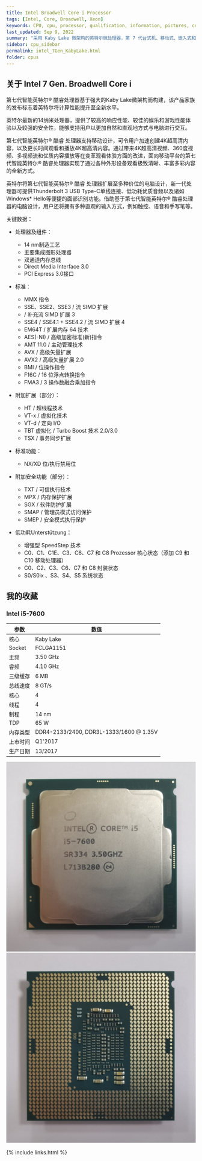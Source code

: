 ```yaml
---
title: Intel Broadwell Core i Processor
tags: [Intel, Core, Broadwell, Xeon]
keywords: CPU, cpu, processor, qualification, information, pictures, core, frequency, chip packaging, packaging, cpu info, x86, collection, amd, cyrix, harris, ibm, idt, iit, intel, motorola, nec, sgs, sgs-thomson, siemens, ST, signetics, mhs, ti, texas instruments, ulsi, umc, weitek, zilog, 808x, 8085, 8088, 8086, 80188, 80186, 80286, 286, 80386, 386, i386, Am386, 386sx, 386dx, 486, i486, 586, 486sx, 486dx, overdrive, 487, pentium, 586, 5x86, 386dlc, 386slc, 486dx2, mmx, ppro, pentium-pro, pro, athlon, duron, z80, dirk oppelt, dirk, oppelt, engineering, sample, samples
last_updated: Sep 9, 2022
summary: "采用 Kaby Lake 微架构的英特尔微处理器，第 7 代台式机、移动式、嵌入式和 Xeon 处理器。"
sidebar: cpu_sidebar
permalink: intel_7Gen_KabyLake.html
folder: cpus
---
```


## 关于 Intel 7 Gen. Broadwell Core i

第七代智能英特尔® 酷睿处理器基于强大的Kaby Lake微架构而构建，该产品家族的发布标志着英特尔将计算性能提升至全新水平。

英特尔最新的14纳米处理器，提供了较高的响应性能、较佳的娱乐和游戏性能体验以及较强的安全性，能够支持用户以更加自然和直观地方式与电脑进行交互。

第七代智能英特尔® 酷睿 处理器支持移动设计，可令用户加速创建4K超高清内容，以及更长时间观看和播放4K超高清内容。通过带来4K超高清视频、360度视频、多视频流和优质内容播放等在变革观看体验方面的改进，面向移动平台的第七代智能英特尔® 酷睿处理器实现了通过各种外形设备观看极致清晰、丰富多彩内容的全新方式。

英特尔将第七代智能英特尔® 酷睿 处理器扩展至多种价位的电脑设计，新一代处理器可提供Thunderbolt 3 USB Type-C单线连接、低功耗优质音频以及诸如Windows* Hello等便捷的面部识别功能。借助基于第七代智能英特尔® 酷睿处理器的电脑设计，用户还将拥有多种直观的输入方式，例如触控、语音和手写笔等。

关键数据：
- 处理器及组件：
    - 14 nm制造工艺
    - 主要集成图形处理器
    - 双通道内存总线
    - Direct Media Interface 3.0
    - PCI Express 3.0接口

- 标准：
    - MMX 指令
    - SSE、SSE2、SSE3 / 流 SIMD 扩展
    -  / 补充流 SIMD 扩展 3
    - SSE4 / SSE4.1 + SSE4.2 / 流 SIMD 扩展 4
    - EM64T / 扩展内存 64 技术
    - AES(-NI) / 高级加密标准(新)指令
    - AMT 11.0 / 主动管理技术
    - AVX / 高级矢量扩展
    - AVX2 / 高级矢量扩展 2.0
    - BMI / 位操作指令
    - F16C / 16 位浮点转换指令
    - FMA3 / 3 操作数融合乘加指令

- 附加扩展（部分）：
    - HT / 超线程技术
    - VT-x / 虚拟化技术
    - VT-d / 定向 I/O
    - TBT 虚拟化 / Turbo Boost 技术 2.0/3.0
    - TSX / 事务同步扩展

- 标准功能：
    - NX/XD 位/执行禁用位

- 附加安全功能（部分）：
    - TXT / 可信执行技术
    - MPX / 内存保护扩展
    - SGX / 软件防护扩展
    - SMAP / 管理员模式访问保护
    - SMEP / 安全模式执行保护

- 低功耗Unterstützung：
    - 增强型 SpeedStep 技术
    - C0、C1、C1E、C3、C6、C7 和 C8 Prozessor 核心状态（添加 C9 和 C10 移动处理器）
    - C0、C2、C3、C6、C7 和 C8 封装状态
    - S0/S0ix 、S3、S4、S5 系统状态


## 我的收藏

### Intel i5-7600

| 参数 | 数值 |
| ------ | ------ |
| 核心 | Kaby Lake |
| Socket | FCLGA1151 |
| 主频 | 3.50 GHz |
| 睿频 | 4.10 GHz |
| 三级缓存 | 6 MB |
| 总线速度 | 8 GT/s |
| 核心 | 4 |
| 线程 | 4 |
| 制程 | 14 nm |
| TDP | 65 W |
| 内存类型 | DDR4-2133/2400, DDR3L-1333/1600 @ 1.35V |
| 上市时间 | Q1'2017 |
| 生产日期 | 13/2017 |

![Intel Core i5-7600 正面](/images/cpus/Intel/Intel_Core_i5-7600_1.jpg)
![Intel Core i5-7600 反面](/images/cpus/Intel/Intel_Core_i5-7600_2.jpg)

{% include links.html %}
